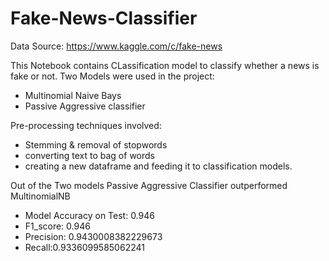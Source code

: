 # Fake-News-Classifier

Data Source: https://www.kaggle.com/c/fake-news

This Notebook contains CLassification model to classify whether a news is fake or not. 
Two Models were used in the project:
- Multinomial Naive Bays 
- Passive Aggressive classifier 

Pre-processing techniques involved:
- Stemming & removal of stopwords
- converting text to bag of words 
- creating a new dataframe and feeding it to classification models.

Out of the Two models Passive Aggressive Classifier outperformed MultinomialNB 

- Model Accuracy on Test: 0.946
- F1_score: 0.946
- Precision: 0.9430008382229673 
- Recall:0.9336099585062241
